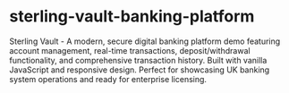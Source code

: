# sterling-vault-banking-platform
Sterling Vault - A modern, secure digital banking platform demo featuring account management, real-time transactions, deposit/withdrawal functionality, and comprehensive transaction history. Built with vanilla JavaScript and responsive design. Perfect for showcasing UK banking system operations and ready for enterprise licensing.
